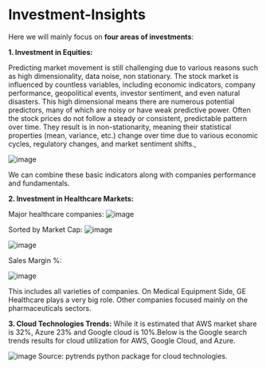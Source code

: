# Investment-Insights

Here we will mainly focus on **four areas of investments**:

**1. Investment in Equities:**

Predicting market movement is still challenging due to various reasons such as high dimensionality, data noise, non stationary. The stock market is influenced by countless variables, including economic indicators, company performance, geopolitical events, investor sentiment, and even natural disasters. 
This high dimensional means there are numerous potential predictors, many of which are noisy or have weak predictive power.
Often the stock prices do not follow a steady or consistent, predictable pattern over time. They result is in non-stationarity, meaning their statistical properties (mean, variance, etc.) change over time due to various economic cycles, regulatory changes, and market sentiment shifts.,


![image](https://github.com/user-attachments/assets/b4ea63bf-e69b-4aa5-bf5d-b24805b6b06e)

We can combine these basic indicators along with companies performance and fundamentals.


**2. Investment in Healthcare Markets:**

Major healthcare companies:
![image](https://github.com/user-attachments/assets/6f4dca65-4fc1-45ba-a713-bf50e72d4a96)

Sorted by Market Cap:
![image](https://github.com/user-attachments/assets/87050c3f-2dfe-495b-bd28-931da85ca32c)



![image](https://github.com/user-attachments/assets/e9315972-3b5b-4e15-a20a-b2926722ec4b)


Sales Margin %:

![image](https://github.com/user-attachments/assets/f468d4e8-6c85-46eb-832c-ec59cb739f71)

This includes all varieties of companies. On Medical Equipment Side, GE Healthcare plays a very big role. Other companies focused mainly on the pharmaceuticals sectors. 


**3. Cloud Technologies Trends:**
While it is estimated that AWS market share is 32%, Azure 23% and Google cloud is 10%.Below is the Google search trends results for cloud utilization for AWS, Google Cloud, and Azure.

![image](https://github.com/user-attachments/assets/d6e9115f-e91b-47f3-b471-83a13355ee70)
    Source: pytrends python package for cloud technologies.


